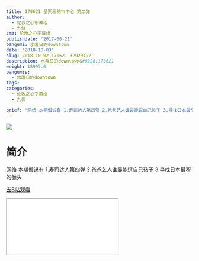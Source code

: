 ```yaml
---
title: 170621 星期三的市中心 第二弹
author:
  - 伦敦之心字幕组
  - 九條
zmz: 伦敦之心字幕组
publishdate: '2017-06-21'
bangumi: 水曜日的downtown
date: '2018-10-03'
slug: 2018-10-02-170621-32929497
description: 水曜日的downtown&#8226;170621
weight: 18997.0
bangumis:
  - 水曜日的downtown
tags:
categories:
  - 伦敦之心字幕组
  - 九條

brief: "网络 本期假说有 1.寿司达人第四弹 2.爸爸艺人谁最能逗自己孩子 3.寻找日本最窄的额头"
---
```

![](https://i.imgur.com/1OG1WXM.jpg)
# 简介  
网络
本期假说有 1.寿司达人第四弹 2.爸爸艺人谁最能逗自己孩子 3.寻找日本最窄的额头  

[去B站观看](https://www.bilibili.com/video/av32929497/)
<div class ="resp-container"><iframe class="testiframe" src="//player.bilibili.com/player.html?aid=32929497"", scrolling="no", allowfullscreen="true" > </iframe></div> 
